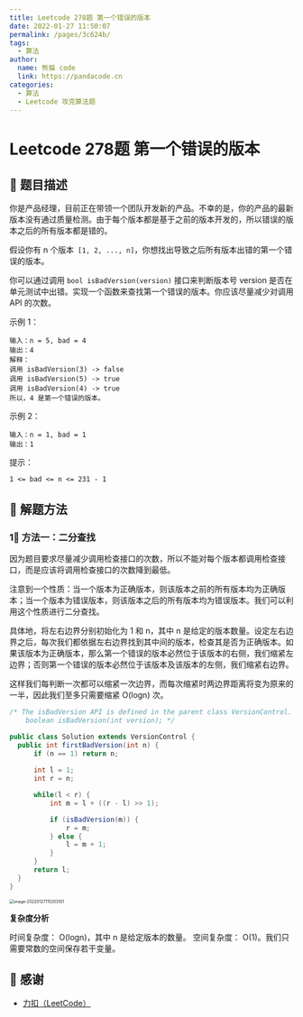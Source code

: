 ```yaml
---
title: Leetcode 278题 第一个错误的版本
date: 2022-01-27 11:50:07
permalink: /pages/3c624b/
tags: 
  - 算法
author: 
  name: 熊猫 code
  link: https://pandacode.cn
categories: 
  - 算法
  - Leetcode 攻克算法题
---
```


# Leetcode 278题 第一个错误的版本

## 🌟 题目描述

你是产品经理，目前正在带领一个团队开发新的产品。不幸的是，你的产品的最新版本没有通过质量检测。由于每个版本都是基于之前的版本开发的，所以错误的版本之后的所有版本都是错的。

假设你有 n 个版本` [1, 2, ..., n]`，你想找出导致之后所有版本出错的第一个错误的版本。

你可以通过调用 `bool isBadVersion(version)` 接口来判断版本号 version 是否在单元测试中出错。实现一个函数来查找第一个错误的版本。你应该尽量减少对调用 API 的次数。


示例 1：

```
输入：n = 5, bad = 4
输出：4
解释：
调用 isBadVersion(3) -> false 
调用 isBadVersion(5) -> true 
调用 isBadVersion(4) -> true
所以，4 是第一个错误的版本。
```

示例 2：

```
输入：n = 1, bad = 1
输出：1
```


提示：

`1 <= bad <= n <= 231 - 1`

## 🐂 解题方法

### 1⃣️ 方法一：二分查找

因为题目要求尽量减少调用检查接口的次数，所以不能对每个版本都调用检查接口，而是应该将调用检查接口的次数降到最低。

注意到一个性质：当一个版本为正确版本，则该版本之前的所有版本均为正确版本；当一个版本为错误版本，则该版本之后的所有版本均为错误版本。我们可以利用这个性质进行二分查找。

具体地，将左右边界分别初始化为  1 和  n，其中  n 是给定的版本数量。设定左右边界之后，每次我们都依据左右边界找到其中间的版本，检查其是否为正确版本。如果该版本为正确版本，那么第一个错误的版本必然位于该版本的右侧，我们缩紧左边界；否则第一个错误的版本必然位于该版本及该版本的左侧，我们缩紧右边界。

这样我们每判断一次都可以缩紧一次边界，而每次缩紧时两边界距离将变为原来的一半，因此我们至多只需要缩紧  O(logn) 次。

<code-group>
  <code-block title="JAVA 二分查找" active>

  ```java
/* The isBadVersion API is defined in the parent class VersionControl.
      boolean isBadVersion(int version); */

public class Solution extends VersionControl {
    public int firstBadVersion(int n) {
        if (n == 1) return n;
        
        int l = 1; 
        int r = n;

        while(l < r) {
            int m = l + ((r - l) >> 1);

            if (isBadVersion(m)) {
                r = m;
            } else {
                l = m + 1;
            }
        }
        return l;
    }
}
  ```

</code-block>
</code-group>

<img src="https://gitee.com/guoshunfa/panda-files/raw/master/blog/202201271524785.png" alt="image-20220127115203101" style="zoom:50%;" />

**复杂度分析**

时间复杂度： O(logn)，其中  n 是给定版本的数量。
空间复杂度： O(1)。我们只需要常数的空间保存若干变量。

## 🙏 感谢

- [力扣（LeetCode）](https://leetcode-cn.com/)
